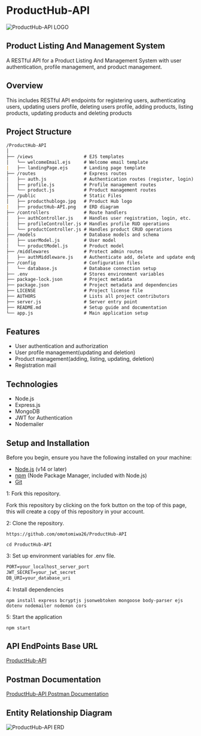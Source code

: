 # ProductHub-API

![ProductHub-API LOGO](https://github.com/omotomiwa26/ProductHub-API/blob/tree/main/public/producthublogo.jpg?raw=true)

## Product Listing And Management System

A RESTful API for a Product Listing And Management System with user authentication, profile management, and product management.

## Overview

This includes RESTful API endpoints for registering users, authenticating users, updating users profile, deleting users profile, adding products, listing products, updating products and deleting products

## Project Structure

```md
/ProductHub-API
│
├── /views                   # EJS templates
│   └── welcomeEmail.ejs     # Welcome email template
|   ├── landingPage.ejs      # Landing page template
├── /routes                  # Express routes
│   ├── auth.js              # Authentication routes (register, login)
│   ├── profile.js           # Profile management routes
│   └── product.js           # Product management routes
├── /public                  # Static Files
│   ├── producthublogo.jpg   # Product Hub logo 
|   ├── productHub-API.png   # ERD diagram  
├── /controllers             # Route handlers
│   ├── authController.js    # Handles user registration, login, etc.
│   ├── profileController.js # Handles profile RUD operations
│   └── productController.js # Handles product CRUD operations
├── /models                  # Database models and schema
│   ├── userModel.js         # User model
│   └── productModel.js      # Product model
├── /middlewares             # Protect admin routes
│   ├── authMiddleware.js    # Authenticate add, delete and update endpoints     
├── /config                  # Configuration files
│   └── database.js          # Database connection setup
├── .env                     # Stores environment variables
├── package-lock.json        # Project metadata
├── package.json             # Project metadata and dependencies 
├── LICENSE                  # Project license file
├── AUTHORS                  # Lists all project contributors
├── server.js                # Server entry point
├── README.md                # Setup guide and documentation
└── app.js                   # Main application setup
```

## Features

- User authentication and authorization
- User profile management(updating and deletion)
- Product management(adding, listing, updating, deletion)
- Registration mail

## Technologies

- Node.js
- Express.js
- MongoDB
- JWT for Authentication
- Nodemailer

## Setup and Installation

Before you begin, ensure you have the following installed on your machine:

- [Node.js](https://nodejs.org/) (v14 or later)
- [npm](https://www.npmjs.com/) (Node Package Manager, included with Node.js)
- [Git](https://git-scm.com/)

1: Fork this repository.

Fork this repository by clicking on the fork button on the top of this page, this will create a copy of this repository in your account.

2: Clone the repository.

`https://github.com/omotomiwa26/ProductHub-API`

`cd ProductHub-API`

3: Set up environment variables for .env file.

```md
PORT=your_localhost_server_port
JWT_SECRET=your_jwt_secret
DB_URI=your_database_uri
```

4: Install dependencies

`npm install express bcryptjs jsonwebtoken mongoose body-parser ejs dotenv nodemailer nodemon cors`

5: Start the application

`npm start`

## API EndPoints Base URL

[ProductHub-API](https://producthub-api.onrender.com)

## Postman Documentation

[ProductHub-API Postman Documentation](https://documenter.getpostman.com/view/38698911/2sAYJ1mi48)

## Entity Relationship Diagram

![ProductHub-API ERD](https://github.com/omotomiwa26/ProductHub-API/blob/tree/main/public/productHub-API.png?raw=true)
